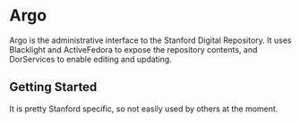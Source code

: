 # Argo

Argo is the administrative interface to the Stanford Digital Repository. It uses Blacklight and ActiveFedora to expose the repository contents, and DorServices to enable editing and updating. 

## Getting Started
It is pretty Stanford specific, so not easily used by others at the moment.
